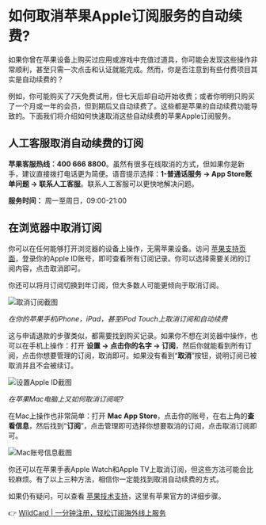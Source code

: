 # 如何取消苹果Apple订阅服务的自动续费?

如果你曾在苹果设备上购买过应用或游戏中充值过道具，你可能会发现这些操作非常顺利，甚至只需一次点击和认证就能完成。然而，你是否注意到有些付费项目其实是自动续费的？

例如，你可能购买了7天免费试用，但七天后却自动开始收费；或者你明明只购买了一个月或一年的会员，但到期后又自动续费了。这些都是苹果的自动续费功能导致的。下面我们将介绍如何快速取消这些自动续费的苹果Apple订阅服务。

## 人工客服取消自动续费的订阅

**苹果客服热线：400 666 8800**。虽然有很多在线取消的方式，但如果你是新手，建议直接拨打电话更为简便。语音提示选择：**1-普通话服务 -> App Store账单问题 -> 联系人工客服**。联系人工客服可以更快地解决问题。

**服务时间：** 周一至周日，09:00-21:00

## 在浏览器中取消订阅

你可以在任何能够打开浏览器的设备上操作，无需苹果设备。访问 [苹果支持页面](https://support.apple.com/zh-cn/billing)，登录你的Apple ID账号，即可查看所有订阅记录。你可以选择需要关闭的订阅内容，点击取消即可。

你还可以将月订阅切换到年订阅，但大多数人可能更倾向于取消订阅。

![取消订阅截图](https://bbtdd.com/img/96684294078.webp)

*在你的苹果手机iPhone，iPad，甚至iPod Touch上取消订阅和自动续费*

这与申请退款的步骤类似，都需要找到购买记录。如果你不想在浏览器中操作，也可以在手机上操作：打开 **设置 -> 点击你的名字 -> 订阅**，然后你就能看到所有订阅，点击你想要管理的订阅，取消即可。如果没有看到“**取消**”按钮，说明订阅已被取消并且不会被续订。

![设置Apple ID截图](https://bbtdd.com/img/19985882932.webp)

*在苹果Mac电脑上又如何取消订阅呢?*

在Mac上操作也非常简单：打开 **Mac App Store**，点击你的账号，在右上角的**查看信息**，然后找到“**订阅**”，点击管理即可选择你想要取消的订阅，点击取消订阅即可。

![Mac账号信息截图](https://bbtdd.com/img/27897308624.webp)

你还可以在苹果手表Apple Watch和Apple TV上取消订阅，但这些方法可能会比较麻烦。有了以上三种方法，相信你一定能找到取消自动续费的方式。

如果仍有疑问，可以查看 [苹果技术支持](https://support.apple.com/zh-cn/HT202039)，这里有苹果官方的详细步骤。

👉 [WildCard | 一分钟注册，轻松订阅海外线上服务](https://bbtdd.com/WildCard)